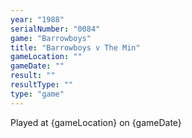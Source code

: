 ```yaml
---
year: "1988"
serialNumber: "0084" 
game: "Barrowboys"
title: "Barrowboys v The Min"
gameLocation: ""
gameDate: ""
result: ""
resultType: ""
type: "game"
---
```


Played at {gameLocation} on {gameDate} 